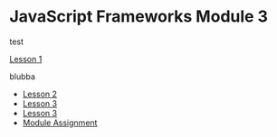 # JavaScript Frameworks Module 3

<p>test</p>


<a href="lesson-1">Lesson 1</a>

<a>blubba</a>

- [Lesson 2](lesson-2)
- [Lesson 3](lesson-3)
- [Lesson 3](lesson-3)
- [Module Assignment](ma)


